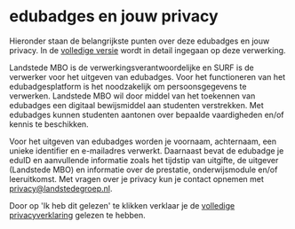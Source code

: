 # edubadges en jouw privacy

Hieronder staan de belangrijkste punten over deze edubadges en jouw privacy. In de [volledige versie](https://raw.githubusercontent.com/edubadges/privacy/master/mbo/landstede-mbo/edubadges-formal-text-nl.md) wordt in detail ingegaan op deze verwerking.

Landstede MBO is de verwerkingsverantwoordelijke en SURF is de verwerker voor het uitgeven van edubadges. Voor het functioneren van het edubadgesplatform is het noodzakelijk om persoonsgegevens te verwerken. Landstede MBO wil door middel van het toekennen van edubadges een digitaal bewijsmiddel aan studenten verstrekken. Met edubadges kunnen studenten aantonen over bepaalde vaardigheden en/of kennis te beschikken.

Voor het uitgeven van edubadges worden je voornaam, achternaam, een unieke identifier en e-mailadres verwerkt. Daarnaast bevat de edubadge je eduID en aanvullende informatie zoals het tijdstip van uitgifte, de uitgever (Landstede MBO) en informatie over de prestatie, onderwijsmodule en/of leeruitkomst. Met vragen over je privacy kun je contact opnemen met [privacy@landstedegroep.nl](mailto:privacy@landstedegroep.nl).

Door op 'Ik heb dit gelezen' te klikken verklaar je de [volledige privacyverklaring](https://raw.githubusercontent.com/edubadges/privacy/master/mbo/landstede-mbo/edubadges-formal-text-nl.md) gelezen te hebben.
